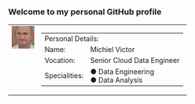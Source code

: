 ### Welcome to my personal GitHub profile

<table>
<tr><td valign=top><img src="https://github.com/MichielVictor/MichielVictor/blob/320f4da9fe640c57699d516c084ab95c5cffdc8e/Images/Michiel.png"></img></td><td>
<table>
<tr><td colspan=2>Personal Details:</td></tr>
<tr><td>Name:</td><td>Michiel Victor</td></tr>
<tr><td>Vocation:</td><td>Senior Cloud Data Engineer</td></tr>
<tr><td>Specialities:</td><td>● Data Engineering<br>● Data Analysis</td></tr>
</table>
</td></tr>
</table>

